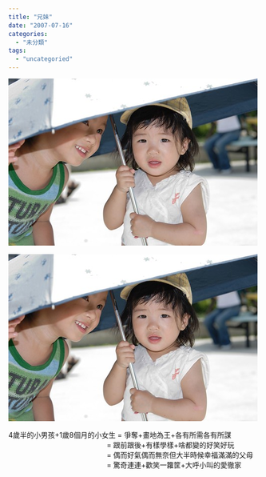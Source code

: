 ```yaml
---
title: "兄妹"
date: "2007-07-16"
categories: 
  - "未分類"
tags: 
  - "uncategoried"
---
```


![](images/764916845_9869253437.jpg)

![](images/764916845_9869253437.jpg)  
  
4歲半的小男孩+1歲8個月的小女生 = 爭奪+畫地為王+各有所需各有所謀  
                                                  = 跟前跟後+有樣學樣+啥都變的好笑好玩  
                                                  = 偶而好氣偶而無奈但大半時候幸福滿滿的父母  
                                                  = 驚奇連連+歡笑一籮筐+大呼小叫的愛徹家
